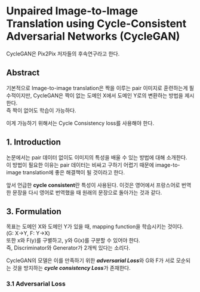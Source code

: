 # Unpaired Image-to-Image Translation using Cycle-Consistent Adversarial Networks (CycleGAN)  

CycleGAN은 Pix2Pix 저자들의 후속연구라고 한다.  

## Abstract  

기본적으로 Image-to-image translation은 짝을 이루는 pair 이미지로 훈련하는게 필수적이지만, CycleGAN은 짝이 없는 도메인 X에서 도메인 Y로의 변환하는 방법을 제시한다.  
즉 짝이 없어도 학습이 가능하다.  

이게 가능하기 위해서는 Cycle Consistency loss를 사용해야 한다.  

## 1. Introduction  

논문에서는 pair 데이터 없이도 이미지의 특성을 배울 수 있는 방법에 대해 소개한다.  
이 방법이 필요한 이유는 pair 데이터는 비싸고 구하기 어렵기 때문에 image-to-image translation에 좋은 해결책이 될 것이라고 한다.  

앞서 언급한 **cycle consistent**란 특성이 사용된다. 이것은 영어에서 프랑스어로 번역한 문장을 다시 영어로 번역했을 때 원래의 문장으로 돌아가는 것과 같다.  

## 3. Formulation  

목표는 도메인 X와 도메인 Y가 있을 때, mapping function을 학습시키는 것이다.  
(G: X->Y, F: Y->X)  
또한 x와 F(y)를 구별하고, y와 G(x)를 구분할 수 있어야 한다.  
즉, Discriminator와 Generator가 2개씩 있다는 소리다.  

CycleGAN의 모델은 이를 만족하기 위한 ***adversarial Loss***와 G와 F가 서로 모순되는 것을 방지하는 ***cycle consistency Loss***가 존재한다.  

### 3.1 Adversarial Loss  

